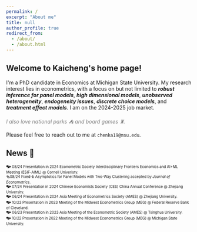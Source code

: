 ```yaml
---
permalink: /
excerpt: "About me"
title: null
author_profile: true
redirect_from: 
  - /about/
  - /about.html
---
```


## Welcome to Kaicheng's home page!

I'm a PhD candidate in Economics at Michigan State University. My research interest lies in econometrics, with a focus on but not limited to ***robust inference for panel models***, ***high dimensional models***, ***unobserved heterogeneity***, ***endogeneity issues***, ***discrete choice models***, and ***treatment effect models***. I am on the 2024-2025 job market.

*<span style="color:grey">I also love national parks ⛺ and board games ♜.</span>*

Please feel free to reach out to me at `chenka19@msu.edu`.

## News 📢 
<span style="font-size:0.7em;"> 🗫 08/24 Presentation in 2024 Econometric Society Interdisciplinary Frontiers Economics and AI+ML Meeting (ESIF-AIML) @ Cornell Univeristy.</span> <br>
<span style="font-size:0.7em;"> 🗞️08/24 Fixed-b Asymptotics for Panel Models with Two-Way Clustering accepted by *Journal of Econometrics*.</span> <br>
<span style="font-size:0.7em;"> 🗫 07/24 Presentation in 2024 Chinese Economists Society (CES) China Annual Conference @ Zhejiang University.</span> <br>
<span style="font-size:0.7em;"> 🗫 06/24 Presentation in 2024 Asia Meeting of Econometrics Society (AMES) @ Zhejiang University.</span> <br>
<span style="font-size:0.7em;"> 🗫 10/23 Presentation in 2023 Meeting of the Midwest Econometrics Group (MEG) @ Federal Reserve Bank of Cleveland.</span> <br>
<span style="font-size:0.7em;"> 🗫 06/23 Presentation in 2023 Asia Meeting of the Econometric Society (AMES) @ Tsinghua University.</span> <br>
<span style="font-size:0.7em;"> 🗫 10/22 Presentation in 2022 Meeting of the Midwest Econometrics Group (MEG) @ Michigan State University.</span> <br>


